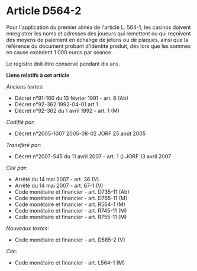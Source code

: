 # Article D564-2

Pour l'application du premier alinéa de l'article L. 564-1, les casinos doivent enregistrer les noms et adresses des joueurs
qui remettent ou qui reçoivent des moyens de paiement en échange de jetons ou de plaques, ainsi que la référence du document
probant d'identité produit, dès lors que les sommes en cause excèdent 1 000 euros par séance.

Le registre doit être conservé pendant dix ans.

**Liens relatifs à cet article**

_Anciens textes_:

  - Décret n°91-160 du 13 février 1991 - art. 8 (Ab)
  - Décret n°92-362 1992-04-01 art 1
  - Décret n°92-362 du 1 avril 1992 - art. 1 (M)

_Codifié par_:

  - Décret n°2005-1007 2005-08-02 JORF 25 août 2005

_Transféré par_:

  - Décret n°2007-545 du 11 avril 2007 - art. 1 () JORF 13 avril 2007

_Cité par_:

  - Arrêté du 14 mai 2007 - art. 36 (V)
  - Arrêté du 14 mai 2007 - art. 67-1 (V)
  - Code monétaire et financier - art. D735-11 (Ab)
  - Code monétaire et financier - art. D765-11 (M)
  - Code monétaire et financier - art. R564-1 (M)
  - Code monétaire et financier - art. R745-11 (M)
  - Code monétaire et financier - art. R755-11 (M)

_Nouveaux textes_:

  - Code monétaire et financier - art. D565-2 (V)

_Cite_:

  - Code monétaire et financier - art. L564-1 (M)

